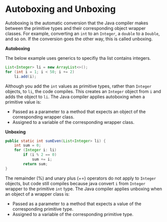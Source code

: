 # Autoboxing and Unboxing

Autoboxing is the automatic conversion that the Java compiler makes between the primitive types and their corresponding object wrapper classes. For example, converting an `int` to an `Integer`, a `double` to a `Double`, and so on. If the conversion goes the other way, this is called unboxing.

**Autoboxing**

The below example uses generics to specifiy tha list contains integers.

```java
List<Integer> li = new ArrayList<>();
for (int i = 1; i < 50; i += 2)
    li.add(i);
```

Although you add the `int` values as primitive types, rather than `Integer` objects, to `li`, the code compiles. This creates an `Integer` object from `i` and adds the object to `li`. The Java compiler applies autoboxing when a primitive value is:

- Passed as a parameter to a method that expects an object of the corresponding wrapper class.
- Assigned to a variable of the corresponding wrapper class.

**Unboxing**

```java
public static int sumEven(List<Integer> li) {
    int sum = 0;
    for (Integer i: li)
        if (i % 2 == 0)
            sum += i;
        return sum;
}
```

The remainder (%) and unary plus (+=) operators do not apply to `Integer` objects, but code still compiles because java convert `i` from `Integer` wrapper to the primitive `int` type. The Java compiler applies unboxing when an object of a wrapper class is:

- Passed as a parameter to a method that expects a value of the corresponding primitive type.
- Assigned to a variable of the corresponding primitive type.